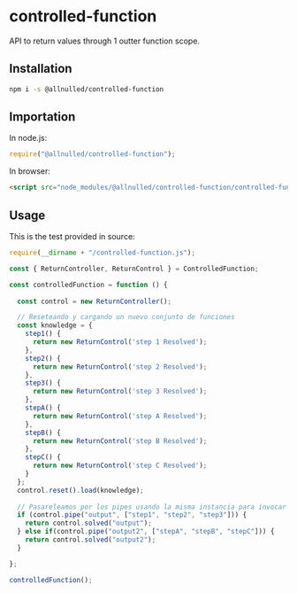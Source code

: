 # controlled-function

API to return values through 1 outter function scope.

## Installation

```sh
npm i -s @allnulled/controlled-function
```

## Importation

In node.js:

```js
require("@allnulled/controlled-function");
```

In browser:

```html
<script src="node_modules/@allnulled/controlled-function/controlled-function.js"></script>
```

## Usage

This is the test provided in source:

```js
require(__dirname + "/controlled-function.js");

const { ReturnController, ReturnControl } = ControlledFunction;

const controlledFunction = function () {
  
  const control = new ReturnController();

  // Reseteando y cargando un nuevo conjunto de funciones
  const knowledge = {
    step1() {
      return new ReturnControl('step 1 Resolved');
    },
    step2() {
      return new ReturnControl('step 2 Resolved');
    },
    step3() {
      return new ReturnControl('step 3 Resolved');
    },
    stepA() {
      return new ReturnControl('step A Resolved');
    },
    stepB() {
      return new ReturnControl('step B Resolved');
    },
    stepC() {
      return new ReturnControl('step C Resolved');
    }
  };
  control.reset().load(knowledge);
  
  // Pasareleamos por los pipes usando la misma instancia para invocar y para acceder:
  if (control.pipe("output", ["step1", "step2", "step3"])) {
    return control.solved("output");
  } else if(control.pipe("output2", ["stepA", "stepB", "stepC"])) {
    return control.solved("output2");
  }

};

controlledFunction();
```